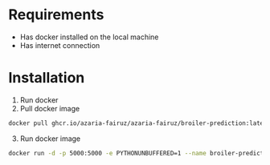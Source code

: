 # Requirements
- Has docker installed on the local machine
- Has internet connection

# Installation

1. Run docker
2. Pull docker image
```bash
docker pull ghcr.io/azaria-fairuz/azaria-fairuz/broiler-prediction:latest
```

3. Run docker image
```bash
docker run -d -p 5000:5000 -e PYTHONUNBUFFERED=1 --name broiler-prediction ghcr.io/azaria-fairuz/azaria-fairuz/broiler-prediction:latest
```
